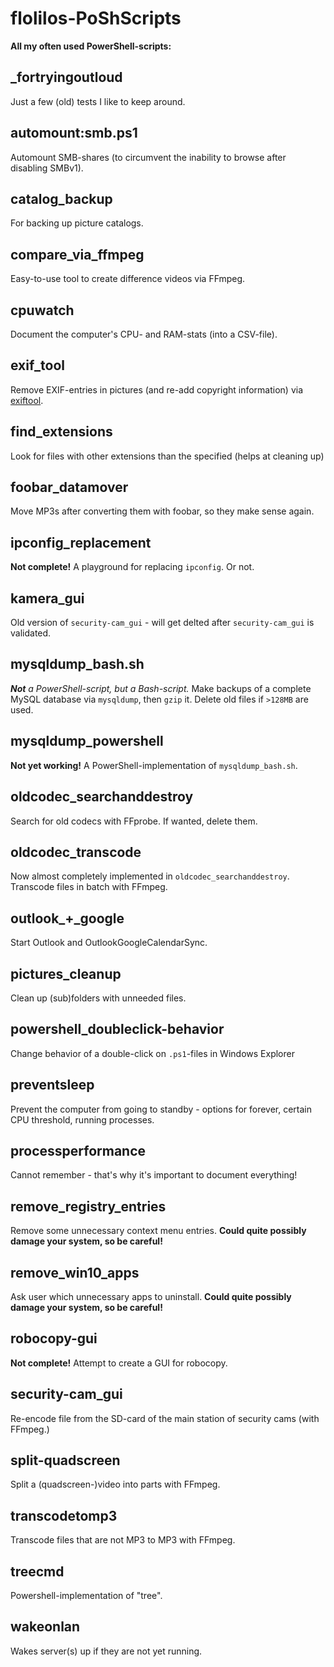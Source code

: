 # flolilos-PoShScripts
**All my often used PowerShell-scripts:**

## _fortryingoutloud
Just a few (old) tests I like to keep around.

## automount:smb.ps1
Automount SMB-shares (to circumvent the inability to browse after disabling SMBv1).

## catalog_backup
For backing up picture catalogs.

## compare_via_ffmpeg
Easy-to-use tool to create difference videos via FFmpeg.

## cpuwatch
Document the computer's CPU- and RAM-stats (into a CSV-file).

## exif_tool
Remove EXIF-entries in pictures (and re-add copyright information) via [exiftool](https://sno.phy.queensu.ca/~phil/exiftool/).

## find_extensions
Look for files with other extensions than the specified (helps at cleaning up)

## foobar_datamover
Move MP3s after converting them with foobar, so they make sense again.

## ipconfig_replacement
**Not complete!** A playground for replacing `ipconfig`. Or not.

## kamera_gui
Old version of `security-cam_gui` - will get delted after `security-cam_gui` is validated.

## mysqldump_bash.sh
_**Not** a PowerShell-script, but a Bash-script._ Make backups of a complete MySQL database via `mysqldump`, then `gzip` it. Delete old files if `>128MB` are used.

## mysqldump_powershell
**Not yet working!** A PowerShell-implementation of `mysqldump_bash.sh`.

## oldcodec_searchanddestroy
Search for old codecs with FFprobe. If wanted, delete them.

## oldcodec_transcode
Now almost completely implemented in `oldcodec_searchanddestroy`. Transcode files in batch with FFmpeg.

## outlook_+_google
Start Outlook and OutlookGoogleCalendarSync.

## pictures_cleanup
Clean up (sub)folders with unneeded files.

## powershell_doubleclick-behavior
Change behavior of a double-click on `.ps1`-files in Windows Explorer

## preventsleep
Prevent the computer from going to standby - options for forever, certain CPU threshold, running processes.

## processperformance
Cannot remember - that's why it's important to document everything!

## remove_registry_entries
Remove some unnecessary context menu entries. **Could quite possibly damage your system, so be careful!**

## remove_win10_apps
Ask user which unnecessary apps to uninstall. **Could quite possibly damage your system, so be careful!**

## robocopy-gui
**Not complete!** Attempt to create a GUI for robocopy.

## security-cam_gui
Re-encode file from the SD-card of the main station of security cams (with FFmpeg.)

## split-quadscreen
Split a (quadscreen-)video into parts with FFmpeg.

## transcodetomp3
Transcode files that are not MP3 to MP3 with FFmpeg.

## treecmd
Powershell-implementation of "tree".

## wakeonlan
Wakes server(s) up if they are not yet running.